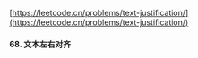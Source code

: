 [https://leetcode.cn/problems/text-justification/](https://leetcode.cn/problems/text-justification/)

#### 68. 文本左右对齐
